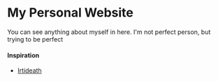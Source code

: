 # My Personal Website
You can see anything about myself in here. I'm not perfect person, but trying to be perfect

#### Inspiration
 - [Irtideath](https://irtideath.vercel.app/)